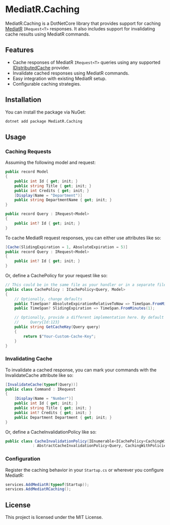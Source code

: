 # MediatR.Caching

MediatR.Caching is a DotNetCore library that provides support for caching [MediatR](https://github.com/jbogard/MediatR) `IRequest<T>` responses. It also includes support for invalidating cache results using MediatR commands.

## Features

- Cache responses of MediatR `IRequest<T>` queries using any supported [IDistributedCache](https://learn.microsoft.com/en-us/aspnet/core/performance/caching/distributed) provider.
- Invalidate cached responses using MediatR commands.
- Easy integration with existing MediatR setup.
- Configurable caching strategies.

## Installation

You can install the package via NuGet:

```sh
dotnet add package MediatR.Caching
```

## Usage

### Caching Requests

Assuming the following model and request:

```csharp
public record Model
{
    public int Id { get; init; }
    public string Title { get; init; }
    public int Credits { get; init; }
    [Display(Name = "Department")]
    public string DepartmentName { get; init; }
}

public record Query : IRequest<Model>
{
    public int? Id { get; init; }
}
```

To cache MediatR request responses, you can either use attributes like so:

```csharp
[Cache(SlidingExpiration = 1, AbsoluteExpiration = 5)]
public record Query : IRequest<Model>
{
    public int? Id { get; init; }
}
```

Or, define a CachePolicy for your request like so:

```csharp
// This could be in the same file as your handler or in a separate file.
public class CachePolicy : ICachePolicy<Query, Model>
{
    // Optionally, change defaults
    public TimeSpan? AbsoluteExpirationRelativeToNow => TimeSpan.FromMinutes(10);
    public TimeSpan? SlidingExpiration => TimeSpan.FromMinutes(1);

    // Optionally, provide a different implementation here. By default the CacheKey will be in the following format:
    //     Query{Id:123}
    public string GetCacheKey(Query query)
    {
        return $"Your-Custom-Cache-Key";
    }
}
```

### Invalidating Cache

To invalidate a cached response, you can mark your commands with the InvalidateCache attribute like so:

```csharp
[InvalidateCache(typeof(Query))]
public class Command : IRequest
{
    [Display(Name = "Number")]
    public int Id { get; init; }
    public string Title { get; init; }
    public int? Credits { get; init; }
    public Department Department { get; init; }
}
```

Or, define a CacheInvalidationPolicy like so:

```csharp
public class CacheInvalidationPolicy(IEnumerable<ICachePolicy<CachingWithPoliciesModel.Query, CachingWithPoliciesModel.Result>> cachePolicies)
	        : AbstractCacheInvalidationPolicy<Query, CachingWithPoliciesModel.Query, CachingWithPoliciesModel.Result>(cachePolicies);
```

### Configuration

Register the caching behavior in your `Startup.cs` or wherever you configure MediatR:

```csharp
services.AddMediatR(typeof(Startup));
services.AddMediatRCaching();
```

## License

This project is licensed under the MIT License.


